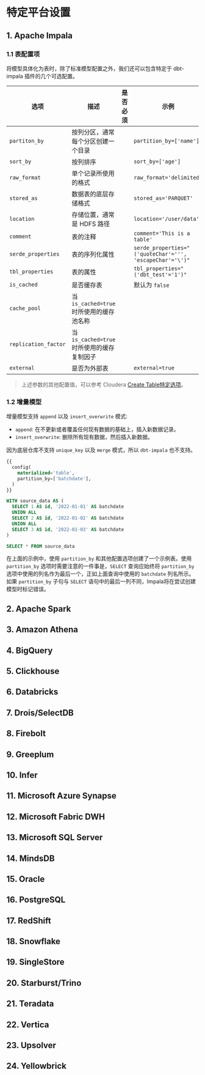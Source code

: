 # 特定平台设置

## 1. Apache Impala

### 1.1 表配置项

将模型具体化为表时，除了标准模型配置之外，我们还可以包含特定于 dbt-impala 插件的几个可选配置。

| 选项 | 描述 | 是否必须 | 示例 |
| --- | --- | --- | --- |
| `partiton_by` | 按列分区，通常每个分区创建一个目录 | | `partition_by=['name']` |
| `sort_by` | 按列排序 | | `sort_by=['age']` |
| `raw_format` | 单个记录所使用的格式 | | `raw_format='delimited'` |
| `stored_as` | 数据表的底层存储格式 | | `stored_as='PARQUET'` |
| `location` | 存储位置，通常是 HDFS 路径 |  | `location='/user/data'` |
| `comment` | 表的注释 | | `comment='This is a table'` |
| `serde_properties` | 表的序列化属性 | | `serde_properties="('quoteChar'=''', 'escapeChar'='\')"` |  
| `tbl_properties` | 表的属性 | | `tbl_properties="('dbt_test'='1')"` |
| `is_cached` | 是否缓存表 | | 默认为 `false` |
| `cache_pool` | 当 `is_cached=true` 时所使用的缓存池名称 | | |
| `replication_factor` | 当 `is_cached=true` 时所使用的缓存复制因子 | | |
| `external` | 是否为外部表 | | `external=true` |

> 上述参数的其他配置值，可以参考 Cloudera [Create Table特定选项](https://docs.cloudera.com/documentation/enterprise/6/6.3/topics/impala_create_table.html)。

### 1.2 增量模型

增量模型支持 `append` 以及 `insert_overwrite` 模式:

- `append`: 在不更新或者覆盖任何现有数据的基础上，插入新数据记录。
- `insert_overwrite`: 删除所有现有数据，然后插入新数据。

因为底层仓库不支持 `unique_key` 以及 `merge` 模式，所以 `dbt-impala` 也不支持。

```sql title="impala_partition_by.sql" linenums="1"
{{
  config(
    materialized='table',
    partition_by=['batchdate'],
  )
}}

WITH source_data AS (
  SELECT 1 AS id, '2022-01-01' AS batchdate
  UNION ALL
  SELECT 2 AS id, '2022-01-02' AS batchdate
  UNION ALL
  SELECT 3 AS id, '2022-01-03' AS batchdate
)

SELECT * FROM source_data
```

在上面的示例中，使用 `partition_by` 和其他配置选项创建了一个示例表。使用 `partition_by` 选项时需要注意的一件事是，`SELECT` 查询应始终将 `partition_by` 选项中使用的列名作为最后一个，正如上面查询中使用的 `batchdate` 列名所示。如果 `partition_by` 子句与 `SELECT` 语句中的最后一列不同，Impala将在尝试创建模型时标记错误。

## 2. Apache Spark

## 3. Amazon Athena

## 4. BigQuery

## 5. Clickhouse

## 6. Databricks

## 7. Drois/SelectDB

## 8. Firebolt

## 9. Greeplum

## 10. Infer

## 11. Microsoft Azure Synapse

## 12. Microsoft Fabric DWH

## 13. Microsoft SQL Server

## 14. MindsDB

## 15. Oracle

## 16. PostgreSQL

## 17. RedShift

## 18. Snowflake

## 19. SingleStore

## 20. Starburst/Trino

## 21. Teradata

## 22. Vertica

## 23. Upsolver

## 24. Yellowbrick


